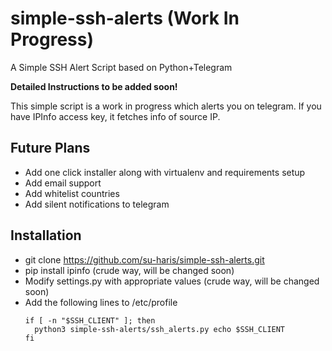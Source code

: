# simple-ssh-alerts (Work In Progress)
A Simple SSH Alert Script based on Python+Telegram

**Detailed Instructions to be added soon!**

This simple script is a work in progress which alerts you on telegram.
If you have IPInfo access key, it fetches info of source IP.

## Future Plans
- Add one click installer along with virtualenv and requirements setup
- Add email support
- Add whitelist countries
- Add silent notifications to telegram

## Installation
- git clone https://github.com/su-haris/simple-ssh-alerts.git
- pip install ipinfo (crude way, will be changed soon)
- Modify settings.py with appropriate values (crude way, will be changed soon)
- Add the following lines to /etc/profile
  ```
  if [ -n "$SSH_CLIENT" ]; then
    python3 simple-ssh-alerts/ssh_alerts.py echo $SSH_CLIENT
  fi
  ```
